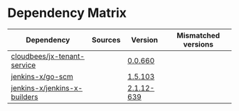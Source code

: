 # Dependency Matrix

Dependency | Sources | Version | Mismatched versions
---------- | ------- | ------- | -------------------
[cloudbees/jx-tenant-service](https://github.com/cloudbees/jx-tenant-service) |  | [0.0.660](https://github.com/cloudbees/jx-tenant-service/releases/tag/v0.0.660) | 
[jenkins-x/go-scm](https://github.com/jenkins-x/go-scm) |  | [1.5.103]() | 
[jenkins-x/jenkins-x-builders](https://github.com/jenkins-x/jenkins-x-builders) |  | [2.1.12-639]() | 
